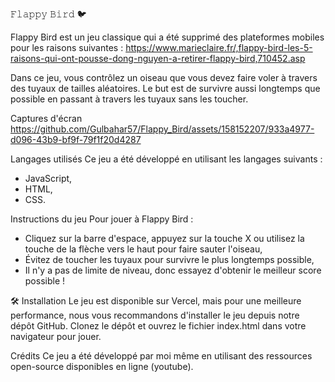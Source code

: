 𝙵𝚕𝚊𝚙𝚙𝚢 𝙱𝚒𝚛𝚍 🐦

Flappy Bird est un jeu classique qui a été supprimé des plateformes mobiles pour les raisons suivantes : https://www.marieclaire.fr/,flappy-bird-les-5-raisons-qui-ont-pousse-dong-nguyen-a-retirer-flappy-bird,710452.asp 

Dans ce jeu, vous contrôlez un oiseau que vous devez faire voler à travers des tuyaux de tailles aléatoires. Le but est de survivre aussi longtemps que possible en passant à travers les tuyaux sans les toucher.

Captures d'écran
https://github.com/Gulbahar57/Flappy_Bird/assets/158152207/933a4977-d096-43b9-bf9f-79f1f20d4287


Langages utilisés
Ce jeu a été développé en utilisant les langages suivants :
- JavaScript,
- HTML,
- CSS.
  
Instructions du jeu
Pour jouer à Flappy Bird :
- Cliquez sur la barre d'espace, appuyez sur la touche X ou utilisez la touche de la flèche vers le haut pour faire sauter l'oiseau,
- Évitez de toucher les tuyaux pour survivre le plus longtemps possible,
- Il n'y a pas de limite de niveau, donc essayez d'obtenir le meilleur score possible !

🛠️ Installation
Le jeu est disponible sur Vercel, mais pour une meilleure performance, nous vous recommandons d'installer le jeu depuis notre dépôt GitHub. Clonez le dépôt et ouvrez le fichier index.html dans votre navigateur pour jouer.

Crédits
Ce jeu a été développé par moi même en utilisant des ressources open-source disponibles en ligne (youtube).
